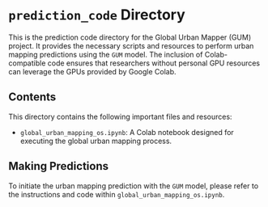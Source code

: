 # `prediction_code` Directory

This is the prediction code directory for the Global Urban Mapper (GUM) project. It provides the necessary scripts and resources to perform urban mapping predictions using the `GUM` model. The inclusion of Colab-compatible code ensures that researchers without personal GPU resources can leverage the GPUs provided by Google Colab.

## Contents

This directory contains the following important files and resources:

- `global_urban_mapping_os.ipynb`: A Colab notebook designed for executing the global urban mapping process.

## Making Predictions
To initiate the urban mapping prediction with the `GUM` model, please refer to the instructions and code within `global_urban_mapping_os.ipynb`.
